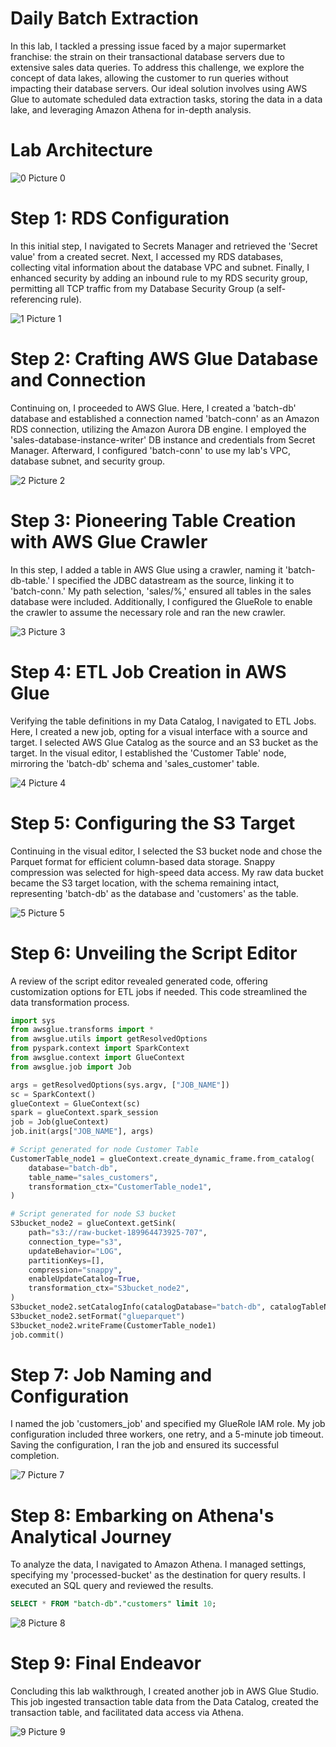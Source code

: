 # Daily Batch Extraction

In this lab, I tackled a pressing issue faced by a major supermarket franchise: the strain on their transactional database servers due to extensive sales data queries. To address this challenge, we explore the concept of data lakes, allowing the customer to run queries without impacting their database servers. Our ideal solution involves using AWS Glue to automate scheduled data extraction tasks, storing the data in a data lake, and leveraging Amazon Athena for in-depth analysis.

# Lab Architecture

![0  Picture 0](https://github.com/kevin-wynn-cloud/AWS-Projects/assets/144941082/f074ce28-1251-460a-a600-61ec3dea80d9)

# Step 1: RDS Configuration

In this initial step, I navigated to Secrets Manager and retrieved the 'Secret value' from a created secret. Next, I accessed my RDS databases, collecting vital information about the database VPC and subnet. Finally, I enhanced security by adding an inbound rule to my RDS security group, permitting all TCP traffic from my Database Security Group (a self-referencing rule).

![1  Picture 1](https://github.com/kevin-wynn-cloud/AWS-Projects/assets/144941082/9c41bdad-30b0-4965-9d29-21ff063abc6b)

# Step 2: Crafting AWS Glue Database and Connection

Continuing on, I proceeded to AWS Glue. Here, I created a 'batch-db' database and established a connection named 'batch-conn' as an Amazon RDS connection, utilizing the Amazon Aurora DB engine. I employed the 'sales-database-instance-writer' DB instance and credentials from Secret Manager. Afterward, I configured 'batch-conn' to use my lab's VPC, database subnet, and security group.

![2  Picture 2](https://github.com/kevin-wynn-cloud/AWS-Projects/assets/144941082/9647134a-8143-4bf4-bff6-1cb6834287e5)

# Step 3: Pioneering Table Creation with AWS Glue Crawler
In this step, I added a table in AWS Glue using a crawler, naming it 'batch-db-table.' I specified the JDBC datastream as the source, linking it to 'batch-conn.' My path selection, 'sales/%,' ensured all tables in the sales database were included. Additionally, I configured the GlueRole to enable the crawler to assume the necessary role and ran the new crawler.

![3  Picture 3](https://github.com/kevin-wynn-cloud/AWS-Projects/assets/144941082/e761ee48-1e2f-43f9-933a-68e70dc1a923)

# Step 4: ETL Job Creation in AWS Glue
Verifying the table definitions in my Data Catalog, I navigated to ETL Jobs. Here, I created a new job, opting for a visual interface with a source and target. I selected AWS Glue Catalog as the source and an S3 bucket as the target. In the visual editor, I established the 'Customer Table' node, mirroring the 'batch-db' schema and 'sales_customer' table.

![4  Picture 4](https://github.com/kevin-wynn-cloud/AWS-Projects/assets/144941082/35fce22c-c0e7-46cc-868e-8d45ee66a4ed)

# Step 5: Configuring the S3 Target
Continuing in the visual editor, I selected the S3 bucket node and chose the Parquet format for efficient column-based data storage. Snappy compression was selected for high-speed data access. My raw data bucket became the S3 target location, with the schema remaining intact, representing 'batch-db' as the database and 'customers' as the table.

![5  Picture 5](https://github.com/kevin-wynn-cloud/AWS-Projects/assets/144941082/fe6198a8-1054-4f20-9316-1dd149277639)

# Step 6: Unveiling the Script Editor
A review of the script editor revealed generated code, offering customization options for ETL jobs if needed. This code streamlined the data transformation process.

```python
import sys
from awsglue.transforms import *
from awsglue.utils import getResolvedOptions
from pyspark.context import SparkContext
from awsglue.context import GlueContext
from awsglue.job import Job

args = getResolvedOptions(sys.argv, ["JOB_NAME"])
sc = SparkContext()
glueContext = GlueContext(sc)
spark = glueContext.spark_session
job = Job(glueContext)
job.init(args["JOB_NAME"], args)

# Script generated for node Customer Table
CustomerTable_node1 = glueContext.create_dynamic_frame.from_catalog(
    database="batch-db",
    table_name="sales_customers",
    transformation_ctx="CustomerTable_node1",
)

# Script generated for node S3 bucket
S3bucket_node2 = glueContext.getSink(
    path="s3://raw-bucket-189964473925-707",
    connection_type="s3",
    updateBehavior="LOG",
    partitionKeys=[],
    compression="snappy",
    enableUpdateCatalog=True,
    transformation_ctx="S3bucket_node2",
)
S3bucket_node2.setCatalogInfo(catalogDatabase="batch-db", catalogTableName="customers")
S3bucket_node2.setFormat("glueparquet")
S3bucket_node2.writeFrame(CustomerTable_node1)
job.commit()
```

# Step 7: Job Naming and Configuration
I named the job 'customers_job' and specified my GlueRole IAM role. My job configuration included three workers, one retry, and a 5-minute job timeout. Saving the configuration, I ran the job and ensured its successful completion.

![7  Picture 7](https://github.com/kevin-wynn-cloud/AWS-Projects/assets/144941082/0a08cdb9-8a4b-4437-8d08-1756f4c2a5eb)

# Step 8: Embarking on Athena's Analytical Journey
To analyze the data, I navigated to Amazon Athena. I managed settings, specifying my 'processed-bucket' as the destination for query results. I executed an SQL query and reviewed the results.

```sql
SELECT * FROM "batch-db"."customers" limit 10;
```

![8  Picture 8](https://github.com/kevin-wynn-cloud/AWS-Projects/assets/144941082/70c664f0-6832-4882-8c6b-b5746ededd52)

# Step 9: Final Endeavor
Concluding this lab walkthrough, I created another job in AWS Glue Studio. This job ingested transaction table data from the Data Catalog, created the transaction table, and facilitated data access via Athena.

![9  Picture 9](https://github.com/kevin-wynn-cloud/AWS-Projects/assets/144941082/a532641c-9dea-425c-8057-57925f01a05c)

